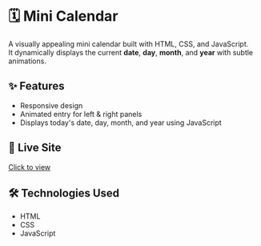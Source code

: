 # 🗓️ Mini Calendar

A visually appealing mini calendar built with HTML, CSS, and JavaScript.  
It dynamically displays the current **date**, **day**, **month**, and **year** with subtle animations.

## ✨ Features

- Responsive design
- Animated entry for left & right panels
- Displays today's date, day, month, and year using JavaScript

## 🚀 Live Site

[Click to view](https://yourusername.github.io/mini-calendar/)

## 🛠️ Technologies Used

- HTML
- CSS
- JavaScript

